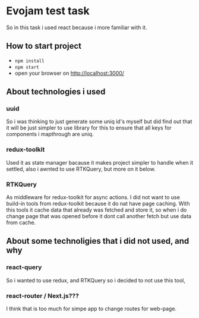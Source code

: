 # Evojam test task

So in this task i used react because i more familiar with it.

## How to start project

- `npm install`
- `npm start`
- open your browser on [http://localhost:3000/](http://localhost:3000/)

## About technologies i used

### uuid
So i was thinking to just generate some uniq id's myself but did find out that it will be just simpler to use library for this to ensure that all keys for components i mapthrough are uniq.

### redux-toolkit
Used it as state manager bacause it makes project simpler to handle when it settled, also i awnted to use RTKQuery, but more on it below.

### RTKQuery
As middleware for redux-toolkit for async actions. I did not want to use build-in tools from redux-toolkit because it do nat have page caching. With this tools it cache data that already was fetched and store it, so when i do change page that was opened before it dont call another fetch but use data from cache.

## About some technoligies that i did not used, and why

### react-query
So i wanted to use redux, and RTKQuery so i decided to not use this tool,

### react-router / Next.js???
I think that is too much for simpe app to change routes for web-page.

